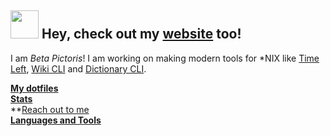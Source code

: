 ## <img src="https://raw.githubusercontent.com/iampavangandhi/iampavangandhi/master/gifs/Hi.gif" width="45px"> Hey, check out my [website](https://www.mrhallway.me/) too!
I am *Beta Pictoris*! I am working on making modern tools for \*NIX like [Time Left](https://github.com/betapictoris/timeleft), [Wiki CLI](https://github.com/betapictoris/timeleft) and [Dictionary CLI](https://github.com/BetaPictoris/dict).

**[My dotfiles](https://github.com/betapictoris/dots)**<br>
**[Stats](stats.md)**<br>
**[Reach out to me](reach.md)<br>
**[Languages and Tools](languages.md)**
